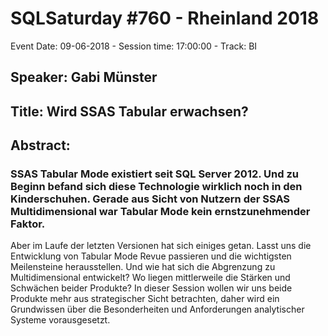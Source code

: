 # SQLSaturday #760 - Rheinland 2018
Event Date: 09-06-2018 - Session time: 17:00:00 - Track: BI
## Speaker: Gabi Münster
## Title: Wird SSAS Tabular erwachsen?
## Abstract:
### SSAS Tabular Mode existiert seit SQL Server 2012. Und zu Beginn befand sich diese Technologie wirklich noch in den Kinderschuhen. Gerade aus Sicht von Nutzern der SSAS Multidimensional war Tabular Mode kein ernstzunehmender Faktor.
Aber im Laufe der letzten Versionen hat sich einiges getan. Lasst uns die Entwicklung von Tabular Mode Revue passieren und die wichtigsten Meilensteine herausstellen. 
Und wie hat sich die Abgrenzung zu Multidimensional entwickelt? Wo liegen mittlerweile die Stärken und Schwächen beider Produkte?
In dieser Session wollen wir uns beide Produkte mehr aus strategischer Sicht betrachten, daher wird ein Grundwissen über die Besonderheiten und Anforderungen analytischer Systeme vorausgesetzt.
